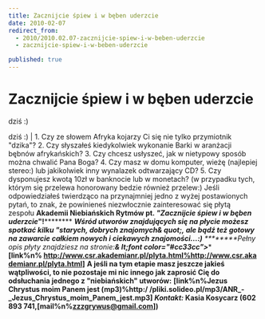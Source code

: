 ```yaml
---
title: Zacznijcie śpiew i w bęben uderzcie
date: 2010-02-07
redirect_from: 
  - 2010/2010.02.07-zacznijcie-spiew-i-w-beben-uderzcie
  - zacznijcie-spiew-i-w-beben-uderzcie

published: true
---
```




# Zacznijcie śpiew i w bęben uderzcie

<time>dziś :)</time>

dziś :) | 1. Czy ze słowem Afryka kojarzy Ci się nie tylko przymiotnik&nbsp; "dzika"?&nbsp;2. Czy 
słyszałeś kiedykolwiek wykonanie Barki w aranżacji bębnów afrykańskich?&nbsp;3. Czy chcesz usłyszeć, jak w nietypowy sposób można chwalić Pana Boga?&nbsp;4. Czy masz w domu komputer, wieżę (najlepiej stereo:) lub jakikolwiek inny wynalazek odtwarzający CD?&nbsp;5. Czy dysponujesz kwotą 10zł w banknocie lub w monetach? (w przypadku tych, którym się przelewa honorowany bedzie również przelew:)
Jeśli odpowiedziałeś twierdząco na przynajmniej jedno z wyżej postawionych pytań, to znak,&nbsp;że powinieneś niezwłocznie zainteresować się płytą zespołu&nbsp;**Akademii Niebiańskich Rytmów&nbsp;**pt.&nbsp;*<!--{{error-tag:'<
u>'}}-->"Zacznijcie śpiew i w bęben uderzcie***"!**********
*********Wśród utworów znajdujących się na płycie możesz spotkać kilku "starych, dobrych znajomych&
quot;,&nbsp;ale bądź też gotowy na zawarcie całkiem nowych i ciekawych znajomości...:)********
********Pełny *opis płyty* znajdziesz na stronie:****&
lt;font color="#cc33cc">****
********[link%n%&nbsp;http://www.csr.akademianr.pl/plyta.html%http://www.csr.akademianr.pl/plyta.html]********
********A jeśli na tym etapie masz jeszcze jakieś wątpliwości, to nie pozostaje mi nic innego jak zaprosić Cię do odsłuchania jednego z "niebiańskich" utworów:********
**********[link%n%Jezus Chrystus moim Panem jest (mp3)%http:/
/pliki.solideo.pl/mp3/ANR_-_Jezus_Chrystus_moim_Panem_jest.mp3]******
***Kontakt:***&nbsp;****Kasia Kosycarz (602 893 741,[mail%n%zzzgrywus@gmail.com])********                  

<!--CONTENT FROM OLD SERVER (jos before 2013): dziś :) | 1. Czy ze słowem Afryka kojarzy Ci się nie tylko przymiotnik&nbsp; "dzika"?&nbsp;2. Czy słyszałeś kiedykolwiek wykonanie Barki w aranżacji bębnów afrykańskich?&nbsp;3. Czy chcesz usłyszeć, jak w nietypowy sposób można chwalić Pana Boga?&nbsp;4. Czy masz w domu komputer, wieżę (najlepiej stereo:) lub jakikolwiek inny wynalazek odtwarzający CD?&nbsp;5. Czy dysponujesz kwotą 10zł w banknocie lub w monetach? (w przypadku tych, którym się przelewa honorowany bedzie również przelew:)
Jeśli odpowiedziałeś twierdząco na przynajmniej jedno z wyżej postawionych pytań, to znak,&nbsp;że powinieneś niezwłocznie zainteresować się płytą zespołu&nbsp;**Akademii Niebiańskich Rytmów&nbsp;**pt.&nbsp;**"Zacznijcie śpiew i w bęben uderzcie***"!**********
*********Wśród utworów znajdujących się na płycie możesz spotkać kilku "starych, dobrych znajomych",&nbsp;ale bądź też gotowy na zawarcie całkiem nowych i ciekawych znajomości...:)********
********Pełny *opis płyty* znajdziesz na stronie:********
********[link%n%&nbsp;http://www.csr.akademianr.pl/plyta.html%http://www.csr.akademianr.pl/plyta.html]********
********A jeśli na tym etapie masz jeszcze jakieś wątpliwości, to nie pozostaje mi nic innego jak zaprosić Cię do odsłuchania jednego z "niebiańskich" utworów:********
**********[link%n%Jezus Chrystus moim Panem jest (mp3)%http://pliki.solideo.pl/mp3/ANR_-_Jezus_Chrystus_moim_Panem_jest.mp3]******
***Kontakt:***&nbsp;****Kasia Kosycarz (602 893 741,[mail%n%zzzgrywus@gmail.com])********                                                                        
-->

<!--{{json:{"created_date":"2010-02-07 23:41:34","publish_down":"0000-00-00 00:00:00","id":"861"}}}-->
